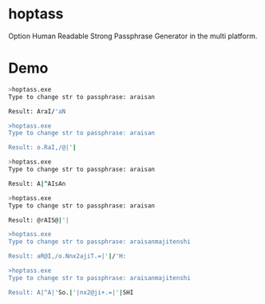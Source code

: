 # hoptass
Option Human Readable Strong Passphrase Generator in the multi platform.
# Demo
```bash
>hoptass.exe
Type to change str to passphrase: araisan

Result: AraI/'aN

>hoptass.exe
Type to change str to passphrase: araisan

Result: o.RaI,/@|'|

>hoptass.exe
Type to change str to passphrase: araisan

Result: A|^AIsAn

>hoptass.exe
Type to change str to passphrase: araisan

Result: @rAIS@|'|

>hoptass.exe
Type to change str to passphrase: araisanmajitenshi

Result: aR@I,/o.Nnx2ajiT.=|'|/'H:

>hoptass.exe
Type to change str to passphrase: araisanmajitenshi

Result: A|^A|'So.|'|nx2@ji+.=|'|SHI
```
